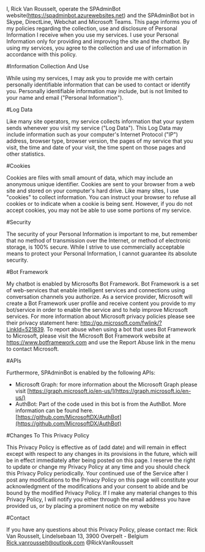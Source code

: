 I, Rick Van Rousselt, operate the SPAdminBot website(https://spadminbot.azurewebsites.net) and the SPAdminBot bot in Skype, DirectLine, Webchat and Microsoft Teams. This page informs you of my policies regarding the collection, use and disclosure of Personal Information I receive when you use my services. I use your Personal Information only for providing and improving the site and the chatbot. By using my services, you agree to the collection and use of information in accordance with this policy.

#Information Collection And Use

While using my services, I may ask you to provide me with certain personally identifiable information that can be used to contact or identify you. Personally identifiable information may include, but is not limited to your name and email ("Personal Information").

#Log Data

Like many site operators, my service collects information that your system sends whenever you visit my service ("Log Data"). This Log Data may include information such as your computer's Internet Protocol ("IP") address, browser type, browser version, the pages of my service that you visit, the time and date of your visit, the time spent on those pages and other statistics.

#Cookies

Cookies are files with small amount of data, which may include an anonymous unique identifier. Cookies are sent to your browser from a web site and stored on your computer's hard drive. Like many sites, I use "cookies" to collect information. You can instruct your browser to refuse all cookies or to indicate when a cookie is being sent. However, if you do not accept cookies, you may not be able to use some portions of my service.

#Security

The security of your Personal Information is important to me, but remember that no method of transmission over the Internet, or method of electronic storage, is 100% secure. While I strive to use commercially acceptable means to protect your Personal Information, I cannot guarantee its absolute security.

#Bot Framework

My chatbot is enabled by Microsofts Bot Framework. Bot Framework is a set of web-services that enable intelligent services and connections using conversation channels you authorize. As a service provider, Microsoft will create a Bot Framework user profile and receive content you provide to my bot/service in order to enable the service and to help improve Microsoft services. For more information about Microsoft privacy policies please see their privacy statement here: http://go.microsoft.com/fwlink/?LinkId=521839. To report abuse when using a bot that uses Bot Framework to Microsoft, please visit the Microsoft Bot Framework website at https://www.botframework.com and use the Report Abuse link in the menu to contact Microsoft.

#APIs

Furthermore, SPAdminBot is enabled by the following APIs:
- Microsoft Graph: for more information about the Microsoft Graph please visit [https://graph.microsoft.io/en-us/](https://graph.microsoft.io/en-us/)
- AuthBot: Part of the code used in this bot is from the AuthBot. More information can be found here.[https://github.com/MicrosoftDX/AuthBot](https://github.com/MicrosoftDX/AuthBot)

#Changes To This Privacy Policy

This Privacy Policy is effective as of (add date) and will remain in effect except with respect to any changes in its provisions in the future, which will be in effect immediately after being posted on this page. I reserve the right to update or change my Privacy Policy at any time and you should check this Privacy Policy periodically. Your continued use of the Service after I post any modifications to the Privacy Policy on this page will constitute your acknowledgment of the modifications and your consent to abide and be bound by the modified Privacy Policy. If I make any material changes to this Privacy Policy, I will notify you either through the email address you have provided us, or by placing a prominent notice on my website

#Contact

If you have any questions about this Privacy Policy, please contact me:
Rick Van Rousselt, Lindelsebaan 13, 3900 Overpelt - Belgium 
Rick.vanrousselt@outlook.com
@RickVanRousselt
